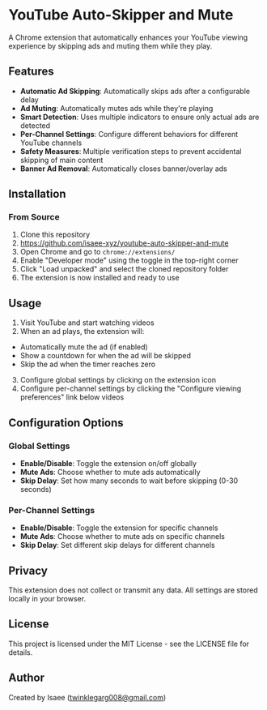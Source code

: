 # YouTube Auto-Skipper and Mute
 
A Chrome extension that automatically enhances your YouTube viewing experience by skipping ads and muting them while they play.
 
## Features
 
- **Automatic Ad Skipping**: Automatically skips ads after a configurable delay
- **Ad Muting**: Automatically mutes ads while they're playing
- **Smart Detection**: Uses multiple indicators to ensure only actual ads are detected
- **Per-Channel Settings**: Configure different behaviors for different YouTube channels
- **Safety Measures**: Multiple verification steps to prevent accidental skipping of main content
- **Banner Ad Removal**: Automatically closes banner/overlay ads
 
## Installation
 
### From Source
1. Clone this repository
2. https://github.com/isaee-xyz/youtube-auto-skipper-and-mute
3. Open Chrome and go to `chrome://extensions/`
3. Enable "Developer mode" using the toggle in the top-right corner
4. Click "Load unpacked" and select the cloned repository folder
5. The extension is now installed and ready to use
 
## Usage
 
1. Visit YouTube and start watching videos
2. When an ad plays, the extension will:
- Automatically mute the ad (if enabled)
- Show a countdown for when the ad will be skipped
- Skip the ad when the timer reaches zero
3. Configure global settings by clicking on the extension icon
4. Configure per-channel settings by clicking the "Configure viewing preferences" link below videos
 
## Configuration Options
 
### Global Settings
- **Enable/Disable**: Toggle the extension on/off globally
- **Mute Ads**: Choose whether to mute ads automatically
- **Skip Delay**: Set how many seconds to wait before skipping (0-30 seconds)
 
### Per-Channel Settings
- **Enable/Disable**: Toggle the extension for specific channels
- **Mute Ads**: Choose whether to mute ads on specific channels
- **Skip Delay**: Set different skip delays for different channels
 
## Privacy
 
This extension does not collect or transmit any data. All settings are stored locally in your browser.
 
## License
 
This project is licensed under the MIT License - see the LICENSE file for details.
 
## Author
 
Created by Isaee (twinklegarg008@gmail.com)
